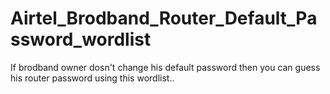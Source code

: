 # Airtel_Brodband_Router_Default_Password_wordlist
If brodband owner dosn't change his default password then you can guess his router password using this wordlist..

